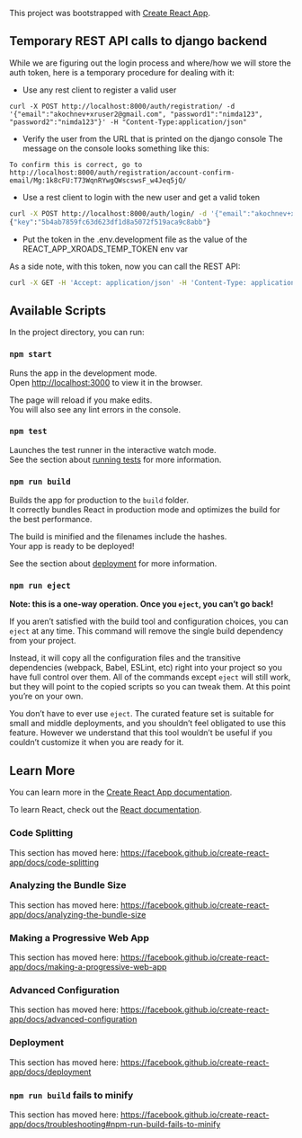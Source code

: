 This project was bootstrapped with [Create React App](https://github.com/facebook/create-react-app).

## Temporary REST API calls to django backend

While we are figuring out the login process and where/how we will store the auth token, here is a temporary procedure for dealing with it: 

* Use any rest client to register a valid user
```
curl -X POST http://localhost:8000/auth/registration/ -d '{"email":"akochnev+xruser2@gmail.com", "password1":"nimda123", "password2":"nimda123"}' -H "Content-Type:application/json"
```

* Verify the user from the URL that is printed on the django console
The message on the console looks something like this: 
```
To confirm this is correct, go to http://localhost:8000/auth/registration/account-confirm-email/Mg:1k8cFU:T73WqnRYwgQWscswsF_w4Jeq5jQ/
```
* Use a rest client to login with the new user and get a valid token
```bash
curl -X POST http://localhost:8000/auth/login/ -d '{"email":"akochnev+xruser2@gmail.com", "password":"nimda123"}' -H "Content-Type:application/json"
{"key":"5b4ab7859fc63d623df1d8a5072f519aca9c8abb"}
```

* Put the token in the .env.development file as the value of the REACT_APP_XROADS_TEMP_TOKEN env var

As a side note, with this token, now you can call the REST API: 
```bash
curl -X GET -H 'Accept: application/json' -H 'Content-Type: application/json' -H 'Authorization: Token 5b4ab7859fc63d623df1d8a5072f519aca9c8abb' -i http://localhost:8000/api/district/1/school/1/club/
```
## Available Scripts

In the project directory, you can run:

### `npm start`

Runs the app in the development mode.<br />
Open [http://localhost:3000](http://localhost:3000) to view it in the browser.

The page will reload if you make edits.<br />
You will also see any lint errors in the console.

### `npm test`

Launches the test runner in the interactive watch mode.<br />
See the section about [running tests](https://facebook.github.io/create-react-app/docs/running-tests) for more information.

### `npm run build`

Builds the app for production to the `build` folder.<br />
It correctly bundles React in production mode and optimizes the build for the best performance.

The build is minified and the filenames include the hashes.<br />
Your app is ready to be deployed!

See the section about [deployment](https://facebook.github.io/create-react-app/docs/deployment) for more information.

### `npm run eject`

**Note: this is a one-way operation. Once you `eject`, you can’t go back!**

If you aren’t satisfied with the build tool and configuration choices, you can `eject` at any time. This command will remove the single build dependency from your project.

Instead, it will copy all the configuration files and the transitive dependencies (webpack, Babel, ESLint, etc) right into your project so you have full control over them. All of the commands except `eject` will still work, but they will point to the copied scripts so you can tweak them. At this point you’re on your own.

You don’t have to ever use `eject`. The curated feature set is suitable for small and middle deployments, and you shouldn’t feel obligated to use this feature. However we understand that this tool wouldn’t be useful if you couldn’t customize it when you are ready for it.

## Learn More

You can learn more in the [Create React App documentation](https://facebook.github.io/create-react-app/docs/getting-started).

To learn React, check out the [React documentation](https://reactjs.org/).

### Code Splitting

This section has moved here: https://facebook.github.io/create-react-app/docs/code-splitting

### Analyzing the Bundle Size

This section has moved here: https://facebook.github.io/create-react-app/docs/analyzing-the-bundle-size

### Making a Progressive Web App

This section has moved here: https://facebook.github.io/create-react-app/docs/making-a-progressive-web-app

### Advanced Configuration

This section has moved here: https://facebook.github.io/create-react-app/docs/advanced-configuration

### Deployment

This section has moved here: https://facebook.github.io/create-react-app/docs/deployment

### `npm run build` fails to minify

This section has moved here: https://facebook.github.io/create-react-app/docs/troubleshooting#npm-run-build-fails-to-minify
